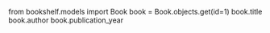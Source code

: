 from bookshelf.models import Book
book = Book.objects.get(id=1)
book.title
book.author
book.publication_year